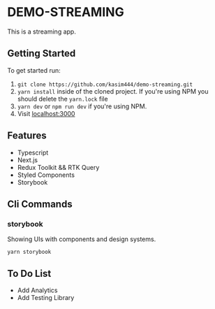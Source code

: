 # DEMO-STREAMING

This is a streaming app.

## Getting Started

To get started run:

1. `git clone https://github.com/kasim444/demo-streaming.git`
2. `yarn install` inside of the cloned project. If you're using NPM you should delete the `yarn.lock` file
3. `yarn dev` or `npm run dev` if you're using NPM.
4. Visit [localhost:3000](http://localhost:3000/)

## Features

- Typescript
- Next.js
- Redux Toolkit && RTK Query
- Styled Components
- Storybook

## Cli Commands

### storybook

Showing UIs with components and design systems.

`yarn storybook`

## To Do List

- Add Analytics
- Add Testing Library
